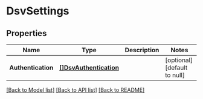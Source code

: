 # DsvSettings

## Properties
Name | Type | Description | Notes
------------ | ------------- | ------------- | -------------
**Authentication** | [**[]DsvAuthentication**](Authentication.md) |  | [optional] [default to null]

[[Back to Model list]](../README.md#documentation-for-models) [[Back to API list]](../README.md#documentation-for-api-endpoints) [[Back to README]](../README.md)



